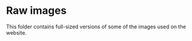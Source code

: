 # Raw images #

This folder contains full-sized versions of some of the images used on the
website.


